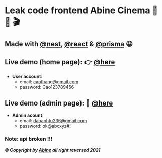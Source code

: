 # Leak code frontend Abine Cinema :ticket: :seat: :clapper:

## Made with [@nest](https://nestjs.com), [@react](https://reactjs.org) & [@prisma](https://www.prisma.io) :grinning:

## Live demo (home page): :point_right: [@here](https://abine.netlify.app/)
- **User account**: 
  + email: caothang@gmail.com
  + password: Cao123789456

## Live demo (admin page): :information_desk_person: [@here](https://admin-abine.netlify.app)
- **Admin acount**: 
  + email: daoanhtu236@gmail.com
  + password: ok@abcxyz#!

### Note: api broken !!!

**_© Copyright by [Abine](https://admin-abine.netlify.app/privacy) all right reversed 2021_**
